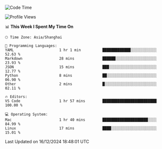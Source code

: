 <!--START_SECTION:waka-->
![Code Time](http://img.shields.io/badge/Code%20Time-522%20hrs%2048%20mins-blue)

![Profile Views](http://img.shields.io/badge/Profile%20Views-2-blue)

📊 **This Week I Spent My Time On** 

```text
🕑︎ Time Zone: Asia/Shanghai

💬 Programming Languages: 
YAML                     1 hr 1 min          █████████████░░░░░░░░░░░░   52.63 % 
Markdown                 28 mins             ██████░░░░░░░░░░░░░░░░░░░   23.93 % 
JSON                     15 mins             ███░░░░░░░░░░░░░░░░░░░░░░   12.77 % 
Python                   8 mins              ██░░░░░░░░░░░░░░░░░░░░░░░   06.90 % 
Other                    2 mins              █░░░░░░░░░░░░░░░░░░░░░░░░   02.11 % 

🔥 Editors: 
VS Code                  1 hr 57 mins        █████████████████████████   100.00 % 

💻 Operating System: 
Mac                      1 hr 40 mins        █████████████████████░░░░   84.99 % 
Linux                    17 mins             ████░░░░░░░░░░░░░░░░░░░░░   15.01 % 
```


 Last Updated on 16/12/2024 18:48:01 UTC
<!--END_SECTION:waka-->

